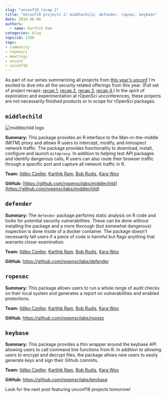 ```yaml
---
slug: "unconf18_recap_2"
title: "Unconf18 projects 2: middlechild, defender, ropsec, keybase"
date: 2018-06-06
authors:
  - name: Karthik Ram
categories: blog
topicid: 1200
tags:
- community
- ropensci
- meetings
- unconf
- unconf18
---
```


As part of our series summarizing all projects from [this year's unconf](https://ropensci.org/blog/2018/06/05/unconf18/) I'm excited to dive into all the security related offerings from this year. (Full set of project recaps: [recap 1](https://ropensci.org/blog/2018/06/05/unconf_recap_1/), [recap 2](https://ropensci.org/blog/2018/06/06/unconf18_recap_2/), [recap 3](https://ropensci.org/blog/2018/06/07/unconf_recap_3/), [recap 4](https://ropensci.org/blog/2018/06/08/unconf_recap_4/).) In the spirit of exploration and experimentation at rOpenSci unconferences, these projects are not necessarily finished products or in scope for rOpenSci packages.

## `middlechild`

![middlechild logo](/img/blog-images/2018-06-06-unconf18_recap_2/middle_child_hex.png)

**Summary:** This package provides an R interface to the Man-in-the-middle (MITM) proxy and allows R users to intercept, modify, and introspect network traffic. The package provides functionality to download, install, configure and launch `mitmproxy`. In addition to helping test API packages and identify dangerous calls, R users can also route their browser traffic through a specific port and capture all network traffic in R.

**Team:** [Ildiko Czeller](https://github.com/czeildi), [Karthik Ram](https://github.com/karthik), [Bob Rudis](https://github.com/hrbrmstr), [Kara Woo](https://github.com/karawoo)

**GitHub:** [https://github.com/ropenscilabs/middlechild](https://github.com/ropenscilabs/middlechild)

## `defender`

**Summary:** The `defender` package performs static analysis on R code and looks for potential security vulnerabilities. These can be done without installing the package and a more thorough (but somewhat dangerous) inspection is done inside of a docker container. The package doesn't necessarily tell users if a piece of code is harmful but flags anything that warrants closer examination.

**Team:** [Ildiko Czeller](https://github.com/czeildi), [Karthik Ram](https://github.com/karthik), [Bob Rudis](https://github.com/hrbrmstr), [Kara Woo](https://github.com/karawoo)

**GitHub:** https://github.com/ropenscilabs/defender

## `ropesec`

**Summary:** This package allows users to run a whole range of audit checks on their local system and generates a report on vulnerabilities and enabled protections.

**Team:** [Ildiko Czeller](https://github.com/czeildi), [Karthik Ram](https://github.com/karthik), [Bob Rudis](https://github.com/hrbrmstr), [Kara Woo](https://github.com/karawoo)

**GitHub:** https://github.com/ropenscilabs/ropsec

## `keybase`

**Summary:** This package provides a thin wrapper around the keybase API allowing users to call command line functions from R. In addition to allowing users to encrypt and decrypt files, the package allows new users to easily generate keys and sign their Github commits.

**Team:** [Ildiko Czeller](https://github.com/czeildi), [Karthik Ram](https://github.com/karthik), [Bob Rudis](https://github.com/hrbrmstr), [Kara Woo](https://github.com/karawoo)

**GitHub:**  https://github.com/ropenscilabs/keybase

Look for the next post featuring unconf18 projects tomorrow!


